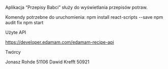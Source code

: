 Aplikacja “Przepisy Babci” służy do wyświetlania przepisów potraw.

Komendy potrzebne do uruchomienia:
npm install react-scripts --save
npm audit fix
npm start

Użyte API

https://developer.edamam.com/edamam-recipe-api

Twórcy

Jonasz Rohde 51106
Dawid Krefft 50921
